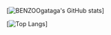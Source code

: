 [![BENZOOgataga's GitHub stats](https://github-readme-stats.vercel.app/api?username=BENZOOgataga)]  

[![Top Langs](https://github-readme-stats.vercel.app/api/top-langs/?username=BENZOOgataga)]
